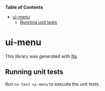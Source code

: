 <!-- START doctoc generated TOC please keep comment here to allow auto update -->
<!-- DON'T EDIT THIS SECTION, INSTEAD RE-RUN doctoc TO UPDATE -->
**Table of Contents**

- [ui-menu](#ui-menu)
  - [Running unit tests](#running-unit-tests)

<!-- END doctoc generated TOC please keep comment here to allow auto update -->

# ui-menu

This library was generated with [Nx](https://nx.dev).


## Running unit tests

Run `nx test ui-menu` to execute the unit tests.

